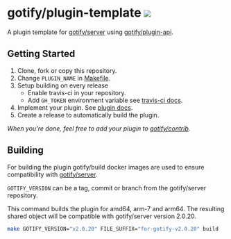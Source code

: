 # gotify/plugin-template [![](https://travis-ci.org/gotify/plugin-template.svg?branch=master)](https://travis-ci.org/gotify/plugin-template)

A plugin template for [gotify/server](https://github.com/gotify/server)
using [gotify/plugin-api](https://github.com/gotify/plugin-api).

## Getting Started

1. Clone, fork or copy this repository.
1. Change `PLUGIN_NAME` in [Makefile](Makefile).
1. Setup building on every release
   - Enable travis-ci in your repository.
   - Add `GH_TOKEN` environment variable see [travis-ci docs](https://docs.travis-ci.com/user/deployment/pages/#setting-the-github-token).
1. Implement your plugin. See [plugin docs](https://gotify.net/docs/plugin).
1. Create a release to automatically build the plugin.

_When you're done, feel free to add your plugin to [gotify/contrib](https://github.com/gotify/contrib)._

## Building

For building the plugin gotify/build docker images are used to ensure compatibility with
[gotify/server](https://github.com/gotify/server).

`GOTIFY_VERSION` can be a tag, commit or branch from the gotify/server repository.

This command builds the plugin for amd64, arm-7 and arm64.
The resulting shared object will be compatible with gotify/server version 2.0.20.

```bash
make GOTIFY_VERSION="v2.0.20" FILE_SUFFIX="for-gotify-v2.0.20" build
```
